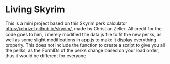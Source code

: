 # Living Skyrim

This is a mini project based on this Skyrim perk calculator https://chrizel.github.io/skyrim/, made by Christian Zeller. All credit for the code goes to him, i merely modified the data.js file to fit the new perks, as well as some slight modifications in app.js to make it display everything properly. This does not include the function to create a script to give you all the perks, as the FormIDs of the perks change based on your load order, thus it would be different for everyone.
